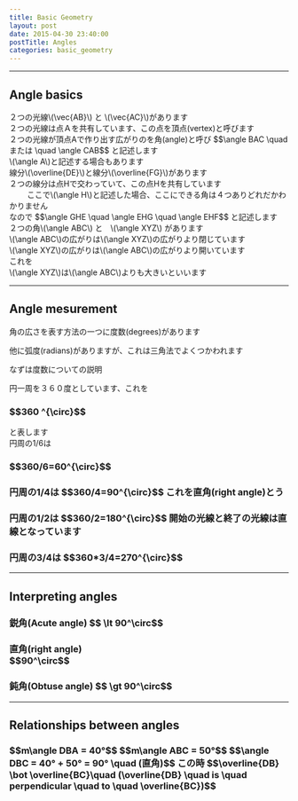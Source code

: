 ```yaml
---
title: Basic Geometry
layout: post
date: 2015-04-30 23:40:00
postTitle: Angles
categories: basic_geometry
---
```


-------

## Angle basics

<div class="row">
  <div class="col-sm-6">
    <div id="svg011"></div>
  </div>
  <div class="col-sm-6">
    ２つの光線\(\vec{AB}\) と \(\vec{AC}\)があります<br>
    ２つの光線は点Ａを共有しています、この点を頂点(vertex)と呼びます<br>
    ２つの光線が頂点Aで作り出す広がりのを角(angle)と呼び
    $$\angle BAC \quad または \quad \angle CAB$$
    と記述します<br>
    \(\angle A\)と記述する場合もあります
  </div>
</div>
<div class="row">
  <div class="col-sm-6">
    <div id="svg012"></div>
  </div>
  <div class="col-sm-6">
    線分\(\overline{DE}\)と線分\(\overline{FG}\)があります<br>
    ２つの線分は点Hで交わっていて、この点Hを共有しています<br>
　　 ここで\(\angle H\)と記述した場合、ここにできる角は４つありどれだかわかりません<br>
   なので
   $$\angle GHE \quad \angle EHG \quad \angle EHF$$
   と記述します
  </div>
</div>
<div class="row">
  <div class="col-sm-6">
    <div id="svg013"></div>
  </div>
  <div class="col-sm-6">
    ２つの角\(\angle ABC\) と　\(\angle XYZ\) があります<br>
    \(\angle ABC\)の広がりは\(\angle XYZ\)の広がりより閉じています<br>
    \(\angle XYZ\)の広がりは\(\angle ABC\)の広がりより開いています<br>
    これを<br>
    \(\angle XYZ\)は\(\angle ABC\)よりも大きいといいます
  </div>
</div>

--------

## Angle mesurement

角の広さを表す方法の一つに度数(degrees)があります

他に弧度(radians)がありますが、これは三角法でよくつかわれます

なずは度数についての説明
<div class="row">
  <div class="col-sm-6">
    <div id="svg021"></div>
  </div>
  <div class="col-sm-6">
    円一周を３６０度としています、これを
    <h3>$$360 ^{\circ}$$</h3>
    と表します
  </div>
</div>
<div class="row">
  <div class="col-sm-6">
    <div id="svg022"></div>
  </div>
  <div class="col-sm-6">
    円周の1/6は
    <h3>$$360/6=60^{\circ}$$</h3>
  </div>
</div>
<div class="row">
  <div class="col-sm-6">
    <div id="svg023"></div>
  </div>
  <div class="col-sm-6">
    <h3>
    円周の1/4は
    $$360/4=90^{\circ}$$
    これを直角(right angle)とう
    </h3>
  </div>
</div>
<div class="row">
  <div class="col-sm-6">
    <div id="svg024"></div>
  </div>
  <div class="col-sm-6">
    <h3>
    円周の1/2は
    $$360/2=180^{\circ}$$
    開始の光線と終了の光線は直線となっています
    </h3>
  </div>
</div>
<div class="row">
  <div class="col-sm-6">
    <div id="svg025"></div>
  </div>
  <div class="col-sm-6">
    <h3>
    円周の3/4は
    $$360*3/4=270^{\circ}$$
    </h3>
  </div>
</div>

-----

## Interpreting angles

<div class="row">
  <div class="col-sm-6">
    <div id="svg031"></div>
  </div>
  <div class="col-sm-6">
    <h3>
      鋭角(Acute angle)
      $$ \lt 90^\circ$$    
    </h3>
  </div>
</div>
<div class="row">
  <div class="col-sm-6">
    <div id="svg032"></div>
  </div>
  <div class="col-sm-6">
    <h3>
      直角(right angle)<br>
      $$90^\circ$$
    </h3>
  </div>
</div>
<div class="row">
  <div class="col-sm-6">
    <div id="svg033"></div>
  </div>
  <div class="col-sm-6">
    <h3>
      鈍角(Obtuse angle)
      $$ \gt 90^\circ$$
    </h3>
  </div>
</div>

---------

## Relationships between angles

<div class="row">
  <div class="col-sm-6">
    <div id="svg041"></div>
  </div>
  <div class="col-sm-6">
    <h3>
      $$m\angle DBA = 40°$$
      $$m\angle ABC = 50°$$
      $$\angle DBC = 40° + 50° = 90° \quad (直角)$$
      この時
      $$\overline{DB} \bot \overline{BC}\quad 
      (\overline{DB} \quad is \quad perpendicular \quad to \quad \overline{BC})$$ 
    </h3>
  </div>
</div>

<script type="text/javascript" src="http://cdn.mathjax.org/mathjax/latest/MathJax.js?config=TeX-AMS-MML_SVG"></script>
<script src="http://d3js.org/d3.v3.min.js" charset="utf-8"></script>
<script src="{{site.url}}/js/d3draws.js" charset="utf-8"></script>
<script src="{{site.url}}/js/jquery.js" charset="utf-8"></script>

<script>

  var svg011 = d3.select("#svg011")
                .append("svg")
                .attr("height",250)
                .attr("width",500)
                .style("background","#000");
  var svg012 = d3.select("#svg012")
                .append("svg")
                .attr("height",250)
                .attr("width",500)
                .style("background","#000");
  var svg013 = d3.select("#svg013")
                .append("svg")
                .attr("height",250)
                .attr("width",500)
                .style("background","#000");

  var svg021 = d3.select("#svg021")
                .append("svg")
                .attr("height",400)
                .attr("width",400)
                .style("background","#000");
  var svg022 = d3.select("#svg022")
                .append("svg")
                .attr("height",400)
                .attr("width",400)
                .style("background","#000");
  var svg023 = d3.select("#svg023")
                .append("svg")
                .attr("height",400)
                .attr("width",400)
                .style("background","#000");
  var svg024 = d3.select("#svg024")
                .append("svg")
                .attr("height",400)
                .attr("width",400)
                .style("background","#000");
  var svg025 = d3.select("#svg025")
                .append("svg")
                .attr("height",400)
                .attr("width",400)
                .style("background","#000");

  var svg031 = d3.select("#svg031")
                .append("svg")
                .attr("height",250)
                .attr("width",500)
                .style("background","#000");
  var svg032 = d3.select("#svg032")
                .append("svg")
                .attr("height",250)
                .attr("width",500)
                .style("background","#000");
  var svg033 = d3.select("#svg033")
                .append("svg")
                .attr("height",250)
                .attr("width",500)
                .style("background","#000");

  var svg041 = d3.select("#svg041")
                .append("svg")
                .attr("height",400)
                .attr("width",400)
                .style("background","#000");

  var xScale01 = d3.scale.linear()
                       .domain([0,500])
                       .range([0,500]);
  var yScale01 = d3.scale.linear()
                       .domain([250,0])
                       .range([0,250]);  

  var xScale02 = d3.scale.linear()
                       .domain([-200,200])
                       .range([0,400]);
  var yScale02 = d3.scale.linear()
                       .domain([200,-200])
                       .range([0,400]);  

  var xScale04 = d3.scale.linear()
                       .domain([0,400])
                       .range([0,400]);
  var yScale04 = d3.scale.linear()
                       .domain([400,0])
                       .range([0,400]);  

 
pointData011=[
    {"cx":100,"cy":100,"r":4,"fillColor":"#fff"},
    {"cx":300,"cy":200,"r":4,"fillColor":"#fff"},
    {"cx":300,"cy":90,"r":4,"fillColor":"#fff"},
 ];

  drawCircle(svg011,pointData011,xScale01,yScale01);

  foData011 = [
    {"x":85,"y":95,
    "text":"A",
    "anchor":"start",
    "stroke":"#ff0",
    "fontSize":18,"strokeWidth":1,
    "fontFamily":"Lora,serif"},
    {"x":295,"y":210,
    "text":"B",
    "anchor":"start",
    "stroke":"#ff0",
    "fontSize":18,"strokeWidth":1,
    "fontFamily":"Lora,serif"},
    {"x":295,"y":70,
    "text":"C",
    "anchor":"start",
    "stroke":"#ff0",
    "fontSize":18,"strokeWidth":1,
    "fontFamily":"Lora,serif"},

  ];
  drawText(svg011,foData011,xScale01,yScale01);

  vecData011 = [
    {"x1":100,"y1":100,"angles":26.5,"length":250,
    "stroke":"#f0f","strokeWidth":3},
    {"x1":100,"y1":100,"angles":-3,"length":250,
    "stroke":"#f0f","strokeWidth":3},
  ];

  drawVectorA(svg011,vecData011,xScale01,yScale01);

pointData012=[
    {"cx":100,"cy":200,"r":4,"fillColor":"#fff"},
    {"cx":400,"cy":110,"r":4,"fillColor":"#fff"},
    {"cx":100,"cy":50,"r":4,"fillColor":"#fff"},
    {"cx":400,"cy":200,"r":4,"fillColor":"#fff"},
 ];

  drawCircle(svg012,pointData012,xScale01,yScale01);

  lineData012 = [
    {"x1":100,"y1":200,"x2":400,"y2":110,
    "stroke":"#0f0","strokeWidth":3},
    {"x1":100,"y1":50,"x2":400,"y2":200,
    "stroke":"#0f0","strokeWidth":3},
  ];

  drawLine(svg012,lineData012,xScale01,yScale01);

  foData012 = [
    {"x":80,"y":195,
    "text":"D",
    "anchor":"start",
    "stroke":"#ff0",
    "fontSize":18,"strokeWidth":1,
    "fontFamily":"Lora,serif"},
    {"x":410,"y":105,
    "text":"E",
    "anchor":"start",
    "stroke":"#ff0",
    "fontSize":18,"strokeWidth":1,
    "fontFamily":"Lora,serif"},
    {"x":80,"y":45,
    "text":"F",
    "anchor":"start",
    "stroke":"#ff0",
    "fontSize":18,"strokeWidth":1,
    "fontFamily":"Lora,serif"},
    {"x":410,"y":205,
    "text":"G",
    "anchor":"start",
    "stroke":"#ff0",
    "fontSize":18,"strokeWidth":1,
    "fontFamily":"Lora,serif"},
    {"x":280,"y":110,
    "text":"H",
    "anchor":"start",
    "stroke":"#ff0",
    "fontSize":18,"strokeWidth":1,
    "fontFamily":"Lora,serif"},

  ];
  drawText(svg012,foData012,xScale01,yScale01);

pointData013=[
    {"cx":50,"cy":100,"r":4,"fillColor":"#fff"},
    {"cx":200,"cy":100,"r":4,"fillColor":"#fff"},
    {"cx":180,"cy":150,"r":4,"fillColor":"#fff"},
    {"cx":250,"cy":100,"r":4,"fillColor":"#fff"},
    {"cx":400,"cy":100,"r":4,"fillColor":"#fff"},
    {"cx":380,"cy":200,"r":4,"fillColor":"#fff"},
 ];

  drawCircle(svg013,pointData013,xScale01,yScale01);

  lineData013 = [
    {"x1":50,"y1":100,"x2":200,"y2":100,
    "stroke":"#0f0","strokeWidth":3},
    {"x1":50,"y1":100,"x2":180,"y2":150,
    "stroke":"#0f0","strokeWidth":3},
   {"x1":250,"y1":100,"x2":400,"y2":100,
    "stroke":"#f0f","strokeWidth":3},
    {"x1":250,"y1":100,"x2":380,"y2":200,
    "stroke":"#f0f","strokeWidth":3},
   ];

  drawLine(svg013,lineData013,xScale01,yScale01);

  foData013 = [
    {"x":30,"y":100,
    "text":"B",
    "anchor":"start",
    "stroke":"#ff0",
    "fontSize":18,"strokeWidth":1,
    "fontFamily":"Lora,serif"},
    {"x":180,"y":160,
    "text":"A",
    "anchor":"start",
    "stroke":"#ff0",
    "fontSize":18,"strokeWidth":1,
    "fontFamily":"Lora,serif"},
    {"x":200,"y":80,
    "text":"C",
    "anchor":"start",
    "stroke":"#ff0",
    "fontSize":18,"strokeWidth":1,
    "fontFamily":"Lora,serif"},
    {"x":390,"y":205,
    "text":"X",
    "anchor":"start",
    "stroke":"#ff0",
    "fontSize":18,"strokeWidth":1,
    "fontFamily":"Lora,serif"},
    {"x":240,"y":80,
    "text":"Y",
    "anchor":"start",
    "stroke":"#ff0",
    "fontSize":18,"strokeWidth":1,
    "fontFamily":"Lora,serif"},
    {"x":410,"y":90,
    "text":"Z",
    "anchor":"start",
    "stroke":"#ff0",
    "fontSize":18,"strokeWidth":1,
    "fontFamily":"Lora,serif"},

  ];
  drawText(svg013,foData013,xScale01,yScale01);

  // Angle mesurement

  circleData02 = [
    {"cx":0,"cy":0,"r":150,"stroke":"#fff"},
    {"cx":0,"cy":0,"r":2,"stroke":"#fff","fillColor":"#fff"},
  ];

  drawCircle(svg021,circleData02,xScale02,yScale02);
  drawCircle(svg022,circleData02,xScale02,yScale02);
  drawCircle(svg023,circleData02,xScale02,yScale02);
  drawCircle(svg024,circleData02,xScale02,yScale02);
  drawCircle(svg025,circleData02,xScale02,yScale02);

  vecData021 = [
    {"x1":0,"y1":0,"angles":0,"length":180,
    "stroke":"#fff","strokeWidth":3},
    {"x1":30,"y1":-2,"angles":90,"length":1,
    "stroke":"#f0f","strokeWidth":3},
  ];
  vecData022 = [
    {"x1":0,"y1":0,"angles":0,"length":180,
    "stroke":"#fff","strokeWidth":3},
    {"x1":0,"y1":0,"angles":60,"length":180,
    "stroke":"#f0f","strokeWidth":3},
    {"x1":15,"y1":15*Math.sqrt(3),"angles":120,"length":1,
    "stroke":"#f0f","strokeWidth":3},
  ];  
  vecData023 = [
    {"x1":0,"y1":0,"angles":0,"length":180,
    "stroke":"#fff","strokeWidth":3},
    {"x1":0,"y1":0,"angles":90,"length":180,
    "stroke":"#f0f","strokeWidth":3},
    {"x1":1,"y1":30,"angles":180,"length":1,
    "stroke":"#f0f","strokeWidth":3},
  ];  
  vecData024 = [
    {"x1":0,"y1":0,"angles":0,"length":180,
    "stroke":"#fff","strokeWidth":3},
    {"x1":0,"y1":0,"angles":180,"length":180,
    "stroke":"#f0f","strokeWidth":3},
    {"x1":-30,"y1":1,"angles":270,"length":1,
    "stroke":"#f0f","strokeWidth":3},
  ];  
  vecData025 = [
    {"x1":0,"y1":0,"angles":0,"length":180,
    "stroke":"#fff","strokeWidth":3},
    {"x1":0,"y1":0,"angles":270,"length":180,
    "stroke":"#f0f","strokeWidth":3},
    {"x1":-1,"y1":-30,"angles":0,"length":1,
    "stroke":"#f0f","strokeWidth":3},
  ];  

  drawVectorA(svg021,vecData021,xScale02,yScale02);
  drawVectorA(svg022,vecData022,xScale02,yScale02);
  drawVectorA(svg023,vecData023,xScale02,yScale02);
  drawVectorA(svg024,vecData024,xScale02,yScale02);
  drawVectorA(svg025,vecData025,xScale02,yScale02);

  circleData021 = [
    {"cx":0,"cy":0,"r":30,"stroke":"#f0f"},
  ];
  drawCircle(svg021,circleData021,xScale02,yScale02);


  arcData022 = [
    {"startPos":90,"endPos":30,
    "innerRadius":30,"outerRadius":30,"stroke":"#f0f"},
  ];
  arcData023 = [
    {"startPos":90,"endPos":0,
    "innerRadius":30,"outerRadius":30,"stroke":"#f0f"},
  ];
  arcData024 = [
    {"startPos":90,"endPos":-90,
    "innerRadius":30,"outerRadius":30,"stroke":"#f0f"},
  ];
  arcData025 = [
    {"startPos":90,"endPos":-180,
    "innerRadius":30,"outerRadius":30,"stroke":"#f0f"},
  ];

  drawArc(svg022,arcData022,xScale02,yScale02);
  drawArc(svg023,arcData023,xScale02,yScale02);
  drawArc(svg024,arcData024,xScale02,yScale02);
  drawArc(svg025,arcData025,xScale02,yScale02);

  lineData023 = [
    {"x1":0,"y1":20,"x2":20,"y2":20,
    "stroke":"#fff","strokeWidth":3},
    {"x1":20,"y1":20,"x2":20,"y2":0,
    "stroke":"#fff","strokeWidth":3},
   ];

  drawLine(svg023,lineData023,xScale02,yScale02);

//
  vecData031 = [
    {"x1":50,"y1":100,"angles":10,"length":150,
    "stroke":"#fff","strokeWidth":3},
    {"x1":50,"y1":100,"angles":50,"length":150,
    "stroke":"#fff","strokeWidth":3},
  ];  
  vecData032 = [
    {"x1":50,"y1":50,"angles":0,"length":150,
    "stroke":"#fff","strokeWidth":3},
    {"x1":50,"y1":50,"angles":90,"length":150,
    "stroke":"#fff","strokeWidth":3},
  ];  
  vecData033 = [
    {"x1":50,"y1":100,"angles":60,"length":100,
    "stroke":"#fff","strokeWidth":3},
    {"x1":50,"y1":100,"angles":-50,"length":100,
    "stroke":"#fff","strokeWidth":3},
  ];  

  drawVectorA(svg031,vecData031,xScale01,yScale01);
  drawVectorA(svg032,vecData032,xScale01,yScale01);
  drawVectorA(svg033,vecData033,xScale01,yScale01);

  lineData031 = [
    {"x1":300,"y1":200,"x2":450,"y2":80,
    "stroke":"#0f0","strokeWidth":3},
    {"x1":300,"y1":100,"x2":450,"y2":150,
    "stroke":"#0f0","strokeWidth":3},
   ];
  lineData032 = [
    {"x1":300,"y1":200,"x2":450,"y2":50,
    "stroke":"#0f0","strokeWidth":3},
    {"x1":300,"y1":20,"x2":450,"y2":170,
    "stroke":"#0f0","strokeWidth":3},

    {"x1":50,"y1":80,"x2":80,"y2":80,
    "stroke":"#0f0","strokeWidth":3},
    {"x1":80,"y1":80,"x2":80,"y2":50,
    "stroke":"#0f0","strokeWidth":3},

    {"x1":390-42.42,"y1":70+42.42,"x2":390,"y2":70,
    "stroke":"#fff","strokeWidth":3},
    {"x1":390-42.42,"y1":70+42.42,"x2":390,"y2":70+84.84,
    "stroke":"#fff","strokeWidth":3},
    {"x1":390+42.42,"y1":70+42.42,"x2":390,"y2":70+84.84,
    "stroke":"#fff","strokeWidth":3},
    {"x1":390+42.42,"y1":70+42.42,"x2":390,"y2":70,
    "stroke":"#fff","strokeWidth":3},
   ];
  lineData033 = [
    {"x1":300,"y1":200,"x2":450,"y2":80,
    "stroke":"#0f0","strokeWidth":3},
    {"x1":300,"y1":100,"x2":450,"y2":150,
    "stroke":"#0f0","strokeWidth":3},
   ];

  drawLine(svg031,lineData031,xScale01,yScale01);
  drawLine(svg032,lineData032,xScale01,yScale01);
  drawLine(svg033,lineData033,xScale01,yScale01);

  arcData031 = [
    {"startPos":40,"endPos":80,
    "innerRadius":50,"outerRadius":50,"stroke":"#f0f",
    "xTranslate":50,"yTranslate":100
    },
    {"startPos":76,"endPos":120,
    "innerRadius":50,"outerRadius":50,"stroke":"#f0f",
    "xTranslate":380,"yTranslate":130
    },
    {"startPos":-60,"endPos":-105,
    "innerRadius":50,"outerRadius":50,"stroke":"#f0f",
    "xTranslate":395,"yTranslate":130
    },
  ];
  arcData033 = [
    {"startPos":30,"endPos":140,
    "innerRadius":50,"outerRadius":50,"stroke":"#f0f",
    "xTranslate":50,"yTranslate":100
    },
    {"startPos":-46,"endPos":74,
    "innerRadius":50,"outerRadius":50,"stroke":"#f0f",
    "xTranslate":380,"yTranslate":130
    },
    {"startPos":124,"endPos":244,
    "innerRadius":50,"outerRadius":50,"stroke":"#f0f",
    "xTranslate":380,"yTranslate":130
    },
  ];

  drawArc(svg031,arcData031,xScale01,yScale01);
  drawArc(svg033,arcData033,xScale01,yScale01);

// Relationships between angles
  vecData041 = [
    {"x1":100,"y1":100,"angles":0,"length":200,
    "stroke":"#fff","strokeWidth":3},
    {"x1":100,"y1":100,"angles":90,"length":200,
    "stroke":"#fff","strokeWidth":3},
    {"x1":100,"y1":100,"angles":50,"length":200,
    "stroke":"#fff","strokeWidth":3},
  ];  

  drawVectorA(svg041,vecData041,xScale04,yScale04);

  arcData041 = [
    {"startPos":0,"endPos":90,
    "innerRadius":50,"outerRadius":50,"stroke":"#f0f",
    "xTranslate":100,"yTranslate":100
    },
  ];

  drawArc(svg041,arcData041,xScale04,yScale04);

  circleData041 = [
    {"cx":100,"cy":100,"r":3,"stroke":"#fff","fillColor":"#fff"},
    {"cx":100,"cy":250,"r":3,"stroke":"#fff","fillColor":"#fff"},
    {"cx":250,"cy":100,"r":3,"stroke":"#fff","fillColor":"#fff"},
    {"cx":100+150*Math.cos(50*aDegree),
    "cy":100+150*Math.sin(50*aDegree),"r":3,
    "stroke":"#fff","fillColor":"#fff"},
  ];

  drawCircle(svg041,circleData041,xScale04,yScale04);

  foData041 = [
    {"x":80,"y":245,
    "text":"D",
    "anchor":"start",
    "stroke":"#ff0",
    "fontSize":18,"strokeWidth":1,
    "fontFamily":"Lora,serif"},
    {"x":215,"y":210,
    "text":"A",
    "anchor":"start",
    "stroke":"#ff0",
    "fontSize":18,"strokeWidth":1,
    "fontFamily":"Lora,serif"},
    {"x":245,"y":70,
    "text":"C",
    "anchor":"start",
    "stroke":"#ff0",
    "fontSize":18,"strokeWidth":1,
    "fontFamily":"Lora,serif"},
    {"x":80,"y":70,
    "text":"B",
    "anchor":"start",
    "stroke":"#ff0",
    "fontSize":18,"strokeWidth":1,
    "fontFamily":"Lora,serif"},
    {"x":150,"y":125,
    "text":"50°",
    "anchor":"start",
    "stroke":"#ff0",
    "fontSize":18,"strokeWidth":1,
    "fontFamily":"Lora,serif"},
    {"x":110,"y":155,
    "text":"40°",
    "anchor":"start",
    "stroke":"#ff0",
    "fontSize":18,"strokeWidth":1,
    "fontFamily":"Lora,serif"},

  ];
  drawText(svg041,foData041,xScale04,yScale04);

</script>

